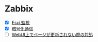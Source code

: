 # Zabbix
- [x] [Esxi 監視](https://github.com/thetaru/memorandum/tree/master/OS/Linux/RHEL7/Zabbix/monitor_esxi)
- [x] [暗号化通信](https://github.com/thetaru/memorandum/tree/master/OS/Linux/RHEL7/Zabbix/cert)
- [ ] [WebUI上でページが更新されない際の対処](https://github.com/thetaru/memorandum/tree/master/OS/Linux/RHEL7/Zabbix/php_overview_error)
